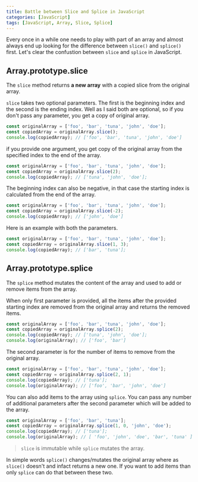 ```yaml
---
title: Battle between Slice and Splice in JavaScript
categories: [JavaScript]
tags: [JavaScript, Array, Slice, Splice]
---
```


Every once in a while one needs to play with part of an array and almost always end up looking for the difference between ```slice()``` and ```splice()``` first.
Let's clear the confustion between ```slice``` and ```splice``` in JavaScript.


## Array.prototype.slice

The ```slice``` method returns **a new array** with a copied slice from the original array.

```slice``` takes two optional parameters. The first is the beginning index and the second is the ending index. Well as I said both are optional, so if you don't pass any parameter, you get a copy of original array.

```javascript
const originalArray = ['foo', 'bar', 'tuna', 'john', 'doe'];
const copiedArray = originalArray.slice();
console.log(copiedArray); // ['foo', 'bar', 'tuna', 'john', 'doe']
```

if you provide one argument, you get copy of the original array from the specified index to the end of the array.

```javascript
const originalArray = ['foo', 'bar', 'tuna', 'john', 'doe'];
const copiedArray = originalArray.slice(2);
console.log(copiedArray); // ['tuna', 'john', 'doe'];
```

The beginning index can also be negative, in that case the starting index is calculated from the end of the array.

```javascript
const originalArray = ['foo', 'bar', 'tuna', 'john', 'doe'];
const copiedArray = originalArray.slice(-2);
console.log(copiedArray); // ['john', 'doe']
```

Here is an example with both the parameters.

```javascript
const originalArray = ['foo', 'bar', 'tuna', 'john', 'doe'];
const copiedArray = originalArray.slice(1, 3);
console.log(copiedArray); // ['bar', 'tuna'];
```


## Array.prototype.splice

The ```splice``` method mutates the content of the array and used to add or remove items from the array.

When only first parameter is provided, all the items after the provided starting index are removed from the original array and returns the removed items.

```javascript
const originalArray = ['foo', 'bar', 'tuna', 'john', 'doe'];
const copiedArray = originalArray.splice(2);
console.log(copiedArray); // ['tuna', 'john', 'doe'];
console.log(originalArray); // ['foo', 'bar']
```

The second parameter is for the number of items to remove from the original array.

```javascript
const originalArray = ['foo', 'bar', 'tuna', 'john', 'doe'];
const copiedArray = originalArray.splice(2, 1);
console.log(copiedArray); // ['tuna'];
console.log(originalArray); // ['foo', 'bar', 'john', 'doe']
```

You can also add items to the array using ```splice```. You can pass any number of additional parameters after the second parameter which will be added to the array.

```javascript
const originalArray = ['foo', 'bar', 'tuna'];
const copiedArray = originalArray.splice(1, 0, 'john', 'doe');
console.log(copiedArray); // ['tuna'];
console.log(originalArray); // [ 'foo', 'john', 'doe', 'bar', 'tuna' ]
```


> ```slice``` is immutable while  ```splice``` mutates the array.


In simple words ```splice()``` changes/mutates the original array where as ```slice()``` doesn't and infact returns a new one. If you want to add items than only ```splice``` can do that between these two.
